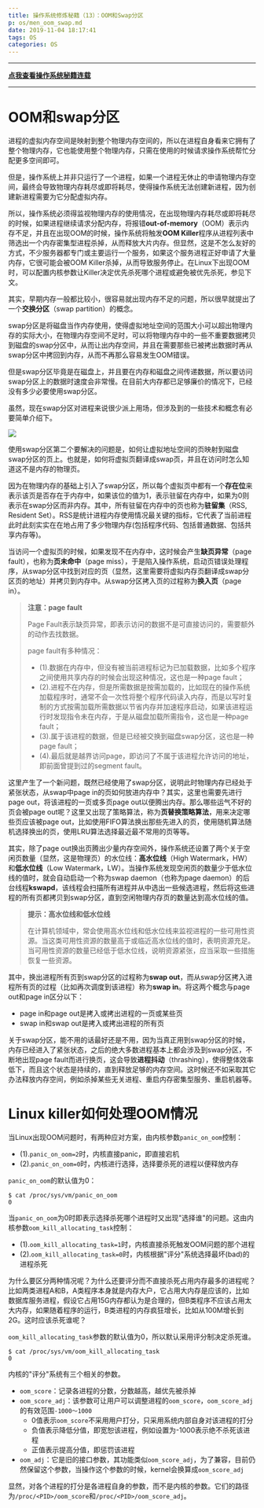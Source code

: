 ```yaml
---
title: 操作系统修炼秘籍（13）：OOM和Swap分区
p: os/men_oom_swap.md
date: 2019-11-04 18:17:41
tags: OS
categories: OS
---
```


-----------

**[点我查看操作系统秘籍连载](https://www.junmajinlong.com/os/index/)**

-----------

# OOM和swap分区

进程的虚拟内存空间是映射到整个物理内存空间的，所以在进程自身看来它拥有了整个物理内存，它也能使用整个物理内存，只需在使用的时候请求操作系统帮忙分配更多空间即可。

但是，操作系统上并非只运行了一个进程，如果一个进程无休止的申请物理内存空间，最终会导致物理内存耗尽或即将耗尽，使得操作系统无法创建新进程，因为创建新进程需要为它分配虚拟内存。

所以，操作系统必须得监视物理内存的使用情况，在出现物理内存耗尽或即将耗尽的时候，如果进程继续请求分配内存，将报错**out-of-memory**（OOM）表示内存不足，并且在出现OOM的时候，操作系统将触发**OOM Killer**程序从进程列表中筛选出一个内存密集型进程杀掉，从而释放大片内存。但显然，这是不怎么友好的方式，不少服务器都专门或主要运行一个服务，如果这个服务进程正好申请了大量内存，它很可能会被OOM Killer杀掉，从而导致服务停止。在Linux下出现OOM时，可以配置内核参数让Killer决定优先杀死哪个进程或避免被优先杀死，参见下文。

其实，早期内存一般都比较小，很容易就出现内存不足的问题，所以很早就提出了一个**交换分区**（swap partition）的概念。

swap分区是将磁盘当作内存使用，使得虚拟地址空间的范围大小可以超出物理内存的实际大小，在物理内存空间不足时，可以将物理内存中的一些不重要数据拷贝到磁盘的swap分区中，从而让出内存空间，并且在需要那些已被拷出数据时再从swap分区中拷回到内存，从而不再那么容易发生OOM错误。

但是swap分区毕竟是在磁盘上，并且要在内存和磁盘之间传递数据，所以要访问swap分区上的数据时速度会非常慢。在目前大内存都已足够廉价的情况下，已经没有多少必要使用swap分区。

虽然，现在swap分区对进程来说很少派上用场，但涉及到的一些技术和概念有必要简单介绍下。

![](/img/os/733013-20191104184703323-290218075.jpg)

使用swap分区第二个要解决的问题是，如何让虚拟地址空间的页映射到磁盘swap分区的页上。也就是，如何将虚拟页翻译成swap页，并且在访问时怎么知道这不是内存的物理页。

因为在物理内存的基础上引入了swap分区，所以每个虚拟页中都有一个**存在位**来表示该页是否存在于内存中，如果该位的值为1，表示驻留在内存中，如果为0则表示在swap分区而非内存。其中，所有驻留在内存中的页也称为**驻留集**（RSS, Resident Set）。RSS是统计进程内存使用情况最关键的指标，它代表了当前进程此时此刻实实在在地占用了多少物理内存(包括程序代码、包括普通数据、包括共享内存等)。

当访问一个虚拟页的时候，如果发现不在内存中，这时候会产生**缺页异常**（page fault），也称为**页未命中**（page miss），于是陷入操作系统，启动页错误处理程序，从swap分区中找到对应的页（显然，这里需要将虚拟内存页翻译成swap分区页的地址）并拷贝到内存中。从swap分区拷入页的过程称为**换入页**（page in）。

> **注意：page fault**
>
> Page Fault表示缺页异常，即表示访问的数据不是可直接访问的，需要额外的动作去找数据。
>
> page fault有多种情况：  
>
> - (1).数据在内存中，但没有被当前进程标记为已加载数据，比如多个程序之间使用共享内存的时候会出现这种情况，这也是一种page fault；
> - (2).进程不在内存，但是所需数据是按需加载的，比如现在的操作系统加载程序时，通常不会一次性将整个程序代码读入内存，而是以写时复制的方式按需加载所需数据以节省内存并加速程序启动，如果该进程运行时发现指令未在内存，于是从磁盘加载所需指令，这也是一种page fault；
> - (3).属于该进程的数据，但是已经被交换到磁盘swap分区，这也是一种page fault；
> - (4).最后就是越界访问page，即访问了不属于该进程允许访问的地址，即前面曾提到过的segment fault。

这里产生了一个新问题，既然已经使用了swap分区，说明此时物理内存已经处于紧张状态，从swap中page in的页如何放进内存中？其实，这里也需要先进行page out，将该进程的一页或多页page out以便腾出内存。那么哪些运气不好的页会被page out呢？这里又出现了策略算法，称为**页替换策略算法**，用来决定哪些页应该被page out，比如使用FIFO算法换出那些先进入的页，使用随机算法随机选择换出的页，使用LRU算法选择最近最不常用的页等等。

其实，除了page out换出页腾出少量内存空间外，操作系统还设置了两个关于空闲页数量（显然，这是物理页）的水位线：**高水位线**（High Watermark，HW）和**低水位线**（Low Watermark，LW）。当操作系统发现空闲页的数量少于低水位线的值时，就会自动启动一个称为swap daemon（也称为page daemon）的后台线程**kswapd**，该线程会扫描所有进程并从中选出一些候选进程，然后将这些进程的所有页都拷贝到swap分区，直到空闲物理内存页的数量达到高水位线的值。

> **提示：高水位线和低水位线**
>
> 在计算机领域中，常会使用高水位线和低水位线来监视进程的一些可用性资源。当这类可用性资源的数量高于或临近高水位线的值时，表明资源充足。当可用性资源的数量已经低于低水位线，说明资源紧张，应当采取一些措施恢复一些资源。

其中，换出进程所有页到swap分区的过程称为**swap out**，而从swap分区拷入进程所有页的过程（比如再次调度到该进程）称为**swap in**。将这两个概念与page out和page in区分以下：  
- page in和page out是拷入或拷出进程的一页或某些页  
- swap in和swap out是拷入或拷出进程的所有页  

关于swap分区，能不用的话最好还是不用，因为当真正用到swap分区的时候，内存已经进入了紧张状态，之后的绝大多数进程基本上都会涉及到swap分区，不断地出现page fault而进行换页，这会导致**进程抖动**（thrashing），使得整体效率低下，而且这个状态是持续的，直到释放足够的内存空间。这时候还不如采取其它办法释放内存空间，例如杀掉某些无关进程、重启内存密集型服务、重启机器等。

# Linux killer如何处理OOM情况

当Linux出现OOM问题时，有两种应对方案，由内核参数`panic_on_oom`控制：  
- (1).`panic_on_oom=2`时，内核直接panic，即直接宕机  
- (2).`panic_on_oom=0`时，内核进行选择，选择要杀死的进程以便释放内存  

`panic_on_oom`的默认值为0：

```shell
$ cat /proc/sys/vm/panic_on_oom   
0
```

当`panic_on_oom`为0时即表示选择杀死哪个进程时又出现"选择谁"的问题。这由内核参数`oom_kill_allocating_task`控制：  
- (1).`oom_kill_allocating_task=1`时，内核直接杀死触发OOM问题的那个进程  
- (2).`oom_kill_allocating_task=0`时，内核根据"评分"系统选择最坏(bad)的进程杀死  

为什么要区分两种情况呢？为什么还要评分而不直接杀死占用内存最多的进程呢？比如两类进程A和B，A类程序本身就是内存大户，它占用大内存是应该的，比如数据库服务进程，假设它占用15G内存都认为是合理的，但B类程序不应该占用太大内存，如果随着程序的运行，B类进程的内存疯狂增长，比如从100M增长到2G。这时应该杀死谁呢？

`oom_kill_allocating_task`参数的默认值为0，所以默认采用评分制决定杀死谁。

```shell
$ cat /proc/sys/vm/oom_kill_allocating_task 
0
```

内核的"评分"系统有三个相关的参数。  
- `oom_score`：记录各进程的分数，分数越高，越优先被杀掉  
- `oom_score_adj`：该参数可让用户可以调整进程的`oom_score`，`oom_score_adj`的有效范围`-1000～1000`  
  - 0值表示`oom_score`不采用用户打分，只采用系统内部自身对该进程的打分  
  - 负值表示降低分值，即宽恕该进程，例如设置为-1000表示绝不杀死该进程  
  - 正值表示提高分值，即惩罚该进程  
- `oom_adj`：它是旧的接口参数，其功能类似`oom_score_adj`，为了兼容，目前仍然保留这个参数，当操作这个参数的时候，kernel会换算成`oom_score_adj`  

显然，对各个进程的打分是各进程自身的参数，而不是内核的参数。它们的路径为`/proc/<PID>/oom_score`和`/proc/<PID>/oom_score_adj`。